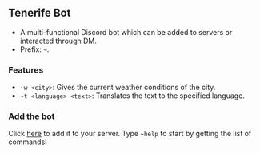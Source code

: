 ## Tenerife Bot

- A multi-functional Discord bot which can be added to servers or interacted through DM.
- Prefix: ```~```.

### Features
- ```~w <city>```: Gives the current weather conditions of the city.
- ```~t <language> <text>```: Translates the text to the specified language.

### Add the bot 
Click [here](https://discord.com/api/oauth2/authorize?client_id=1057363158756495380&permissions=534723947584&scope=bot) to add it to your server.
Type ```~help``` to start by getting the list of commands!
